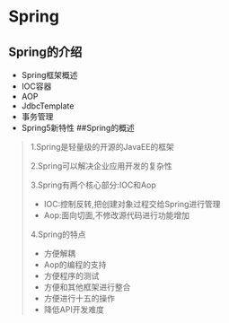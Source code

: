 # Spring
## Spring的介绍
- Spring框架概述
- IOC容器
- AOP
- JdbcTemplate
- 事务管理
- Spring5新特性
##Spring的概述
> 1.Spring是轻量级的开源的JavaEE的框架
> 
> 2.Spring可以解决企业应用开发的复杂性
> 
> 3.Spring有两个核心部分:IOC和Aop
> - IOC:控制反转,把创建对象过程交给Spring进行管理
> - Aop:面向切面,不修改源代码进行功能增加
> 
> 4.Spring的特点
> - 方便解耦
> - Aop的编程的支持
> - 方便程序的测试
> - 方便和其他框架进行整合
> - 方便进行十五的操作
> - 降低API开发难度

